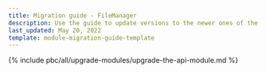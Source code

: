 ```yaml
---
title: Migration guide - FileManager
description: Use the guide to update versions to the newer ones of the FileManager module.
last_updated: May 20, 2022
template: module-migration-guide-template
---
```


{% include pbc/all/upgrade-modules/upgrade-the-api-module.md %} <!-- To edit, see /_includes/pbc/all/upgrade-modules/upgrade-the-api-module.md -->
